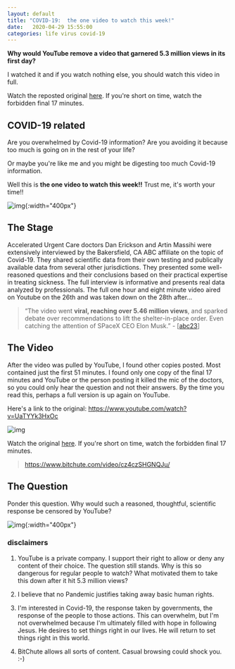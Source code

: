 ```yaml
---
layout: default
title: "COVID-19:  the one video to watch this week!"
date:   2020-04-29 15:55:00
categories: life virus covid-19
---
```


**Why would YouTube remove a video that garnered 5.3 million views in its first day?**

I watched it and if you watch nothing else, you should watch this video in full.

Watch the reposted original [here](https://www.bitchute.com/video/cz4czSHGNQJu/).  If you're short on time, watch the forbidden final 17 minutes.

## COVID-19 related

Are you overwhelmed by Covid-19 information?  Are you avoiding it because too much is going on in the rest of your life?

Or maybe you're like me and you might be digesting too much Covid-19 information.

Well this is **the one video to watch this week!!**  Trust me, it's worth your time!!

![img](https://www.genengnews.com/wp-content/uploads/2020/02/Feb24_2020_CDC_Coronavirus-scaled-e1582556880177.jpg){:width="400px"}

## The Stage

Accelerated Urgent Care doctors Dan Erickson and Artin Massihi were extensively interviewed by the Bakersfield, CA ABC affiliate on the topic of Covid-19.  They shared scientific data from their own testing and publically available data from several other jurisdictions.  They presented some well-reasoned questions and their conclusions based on their practical expertise in treating sickness. The full interview is informative and presents real data analyzed by professionals.  The full one hour and eight minute video aired on Youtube on the 26th and was taken down on the 28th after...

> “The video went **viral, reaching over 5.46 million views**, and sparked debate over recommendations to lift the shelter-in-place order. Even catching the attention of SPaceX CEO Elon Musk.” - [[abc23]]

## The Video

After the video was pulled by YouTube, I found other copies posted.  Most contained just the first 51 minutes.  I found only one copy of the final 17 minutes and YouTube or the person posting it killed the mic of the doctors, so you could only hear the question and not their answers.  By the time you read this, perhaps a full version is up again on YouTube.

Here's a link to the original:  https://www.youtube.com/watch?v=UaTYYk3HxOc

![img](https://www.techlicious.com/images/av/youtube-video-taken-down-700px.jpg)

Watch the original [here](https://www.bitchute.com/video/cz4czSHGNQJu/).  If you're short on time, watch the forbidden final 17 minutes.

> https://www.bitchute.com/video/cz4czSHGNQJu/

## The Question

Ponder this question.  Why would such a reasoned, thoughtful, scientific response be censored by YouTube?

![img](https://mk0prospectived5pi4l.kinstacdn.com/wp-content/uploads/2015/01/Thinking-Statue-2.png){:width="400px"}

### disclaimers

1.  YouTube is a private company.  I support their right to allow or deny any content of their choice.  The question still stands.  Why is this so dangerous for regular people to watch?  What motivated them to take this down after it hit 5.3 million views?

2.  I believe that no Pandemic justifies taking away basic human rights.  

3.  I'm interested in Covid-19, the response taken by governments, the response of the people to those actions.  This can overwhelm, but I'm not overwhelmed because I'm ultimately filled with hope in following Jesus. He desires to set things right in our lives.  He will return to set things right in this world.

4.  BitChute allows all sorts of content.  Casual browsing could shock you. :-)

[abc23]: https://www.turnto23.com/news/coronavirus/video-interview-with-dr-dan-erickson-and-dr-artin-massihi-taken-down-from-youtube

